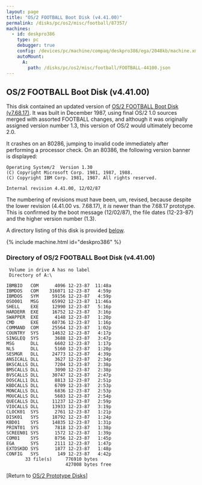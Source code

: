 ```yaml
---
layout: page
title: "OS/2 FOOTBALL Boot Disk (v4.41.00)"
permalink: /disks/pc/os2/misc/football/87357/
machines:
  - id: deskpro386
    type: pc
    debugger: true
    config: /devices/pc/machine/compaq/deskpro386/ega/2048kb/machine.xml
    autoMount:
      A:
        path: /disks/pc/os2/misc/football/FOOTBALL-44100.json
---
```


OS/2 FOOTBALL Boot Disk (v4.41.00)
---

This disk contained an updated version of [OS/2 FOOTBALL Boot Disk (v7.68.17)](/disks/pc/os2/misc/football/87058/).
It was built in December 1987, using final OS/2 1.0 sources merged with assorted FOOTBALL changes, and although 
it was originally assigned version number 1.3, this version of OS/2 would ultimately become 2.0.

It crashes on an 80286, jumping to invalid code immediately after performing a processor check.  On an 80386,
the following version banner is displayed:

	Operating System/2  Version 1.30
	(C) Copyright Microsoft Corp. 1981, 1987, 1988.
	(C) Copyright IBM Corp. 1981, 1987. All rights reserved.
	
	Internal revision 4.41.00, 12/02/87

The numbering of revisions must have been, um, revised, because despite the lower revision (4.41.00 vs. 7.68.17),
it *is* newer than the 7.68.17 prototype.  This is confirmed by the boot message (12/02/87), the file dates (12-23-87)
and the higher version number (1.3).

A directory listing of this disk is provided [below](#directory-of-os2-football-boot-disk-v44100).

{% include machine.html id="deskpro386" %}

### Directory of OS/2 FOOTBALL Boot Disk (v4.41.00)

	 Volume in drive A has no label
	 Directory of A:\
	
	IBMBIO   COM      4096 12-23-87  11:48a
	IBMDOS   COM    316071 12-23-87   4:59p
	IBMDOS   SYM     59156 12-23-87   4:59p
	OSO001   MSG     65992 12-23-87  11:46a
	SHELL    EXE     12990 12-23-87   5:16p
	HARDERR  EXE     16752 12-23-87   3:16p
	SWAPPER  EXE      4148 12-23-87   1:20p
	CMD      EXE     60736 12-23-87   1:16p
	COMMAND  COM     25564 12-23-87   1:02p
	COUNTRY  SYS     14632 12-23-87   4:17p
	SINGLEQ  SYS      3688 12-23-87   3:47p
	MSG      DLL      6602 12-23-87   1:17p
	NLS      DLL      5160 12-23-87   1:20p
	SESMGR   DLL     24773 12-23-87   4:39p
	ANSICALL DLL      3627 12-23-87   2:34p
	BKSCALLS DLL      7204 12-23-87   2:38p
	BMSCALLS DLL      3090 12-23-87   2:38p
	BVSCALLS DLL     30747 12-23-87   2:47p
	DOSCALL1 DLL      8813 12-23-87   2:51p
	KBDCALLS DLL      6709 12-23-87   2:53p
	MONCALLS DLL      6836 12-23-87   2:53p
	MOUCALLS DLL      5683 12-23-87   2:54p
	QUECALLS DLL     11237 12-23-87   2:59p
	VIOCALLS DLL     13933 12-23-87   3:19p
	CLOCK01  SYS      2761 12-23-87   1:21p
	DISK01   SYS     18792 12-23-87   1:24p
	KBD01    SYS     14835 12-23-87   1:31p
	PRINT01  SYS      7818 12-23-87   1:38p
	SCREEN01 SYS      1572 12-23-87   1:39p
	COM01    SYS      8756 12-23-87   1:45p
	EGA      SYS      2111 12-23-87   1:47p
	EXTDSKDD SYS      1877 12-23-87   1:48p
	CONFIG   SYS       149 12-23-87   4:42p
	       33 file(s)     776910 bytes
	                      427008 bytes free

[Return to [OS/2 Prototype Disks](/disks/pc/os2/misc/)]
